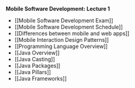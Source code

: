 **Mobile Software Development: Lecture 1**
* [[Mobile Software Development Exam]]
* [[Mobile Software Development Schedule]]
* [[Differences between mobile and web apps]]
* [[Mobile Interaction Design Patterns]]
* [[Programming Language Overview]]
* [[Java Overview]]
* [[Java Casting]]
* [[Java Packages]]
* [[Java Pillars]]
* [[Java Frameworks]]